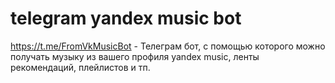 # telegram yandex music bot

https://t.me/FromVkMusicBot - Телеграм бот, с помощью которого можно получать музыку из вашего профиля yandex music, ленты рекомендаций, плейлистов и тп.
